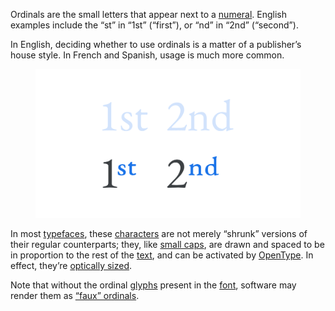 
Ordinals are the small letters that appear next to a [numeral](/glossary/numeral). English examples include the “st” in “1st” (“first”), or “nd” in “2nd” (“second”).

In English, deciding whether to use ordinals is a matter of a publisher’s house style. In French and Spanish, usage is much more common.

<figure>

![“1st” and “2nd” shown twice, the first typed with default settings, and the second typed with OpenType ordinals switched on—resulting in smaller (but proportional) “st” and “nd” characters.](images/thumbnail.svg)

</figure>

In most [typefaces](/glossary/typeface), these [characters](/glossary/character) are not merely “shrunk” versions of their regular counterparts; they, like [small caps](/glossary/small_caps), are drawn and spaced to be in proportion to the rest of the [text](/glossary/text_copy), and can be activated by [OpenType](/glossary/open_type). In effect, they’re [optically sized](/glossary/optical_sizes).

Note that without the ordinal [glyphs](/glossary/glyph) present in the [font](/glossary/font), software may render them as [“faux” ordinals](/glossary/faux_fake_pseudo_synthesized).
